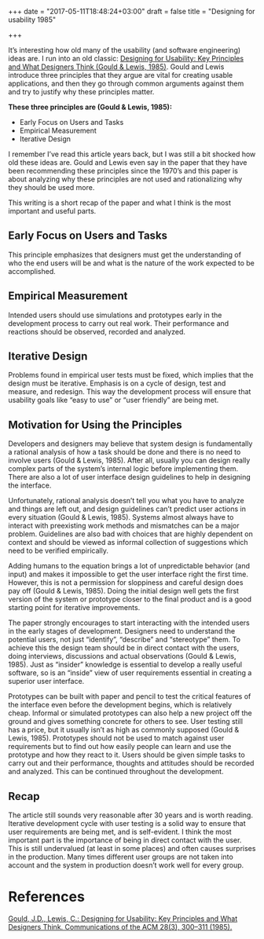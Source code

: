 +++
date = "2017-05-11T18:48:24+03:00"
draft = false
title = "Designing for usability 1985"

+++

It’s interesting how old many of the usability (and software engineering) ideas are. I run into an old classic: [Designing for Usability: Key Principles and What Designers Think (Gould & Lewis, 1985)](http://dl.acm.org/citation.cfm?id=3170). Gould and Lewis introduce three principles that they argue are vital for creating usable applications, and then they go through common arguments against them and try to justify why these principles matter.

__These three principles are (Gould & Lewis, 1985):__

- Early Focus on Users and Tasks
- Empirical Measurement
- Iterative Design

I remember I’ve read this article years back, but I was still a bit shocked how old these ideas are. Gould and Lewis even say in the paper that they have been recommending these principles since the 1970’s and this paper is about analyzing why these principles are not used and rationalizing why they should be used more.

This writing is a short recap of the paper and what I think is the most important and useful parts.

## Early Focus on Users and Tasks

This principle emphasizes that designers must get the understanding of who the end users will be and what is the nature of the work expected to be accomplished.

## Empirical Measurement

Intended users should use simulations and prototypes early in the development process to carry out real work. Their performance and reactions should be observed, recorded and analyzed.

## Iterative Design

Problems found in empirical user tests must be fixed, which implies that the design must be iterative. Emphasis is on a cycle of design, test and measure, and redesign. This way the development process will ensure that usability goals like “easy to use” or “user friendly” are being met.

## Motivation for Using the Principles

Developers and designers may believe that system design is fundamentally a rational analysis of how a task should be done and there is no need to involve users (Gould & Lewis, 1985). After all, usually you can design really complex parts of the system’s internal logic before implementing them. There are also a lot of user interface design guidelines to help in designing the interface.

Unfortunately, rational analysis doesn’t tell you what you have to analyze and things are left out, and design guidelines can’t predict user actions in every situation (Gould & Lewis, 1985). Systems almost always have to interact with preexisting work methods and mismatches can be a major problem. Guidelines are also bad with choices that are highly dependent on context and should be viewed as informal collection of suggestions which need to be verified empirically.

Adding humans to the equation brings a lot of unpredictable behavior (and input) and makes it impossible to get the user interface right the first time. However, this is not a permission for sloppiness and careful design does pay off (Gould & Lewis, 1985). Doing the initial design well gets the first version of the system or prototype closer to the final product and is a good starting point for iterative improvements.

The paper strongly encourages to start interacting with the intended users in the early stages of development. Designers need to understand the potential users, not just “identify”, “describe” and “stereotype” them. To achieve this the design team should be in direct contact with the users, doing interviews, discussions and actual observations (Gould & Lewis, 1985). Just as “insider” knowledge is essential to develop a really useful software, so is an “inside” view of user requirements essential in creating a superior user interface.

Prototypes can be built with paper and pencil to test the critical features of the interface even before the development begins, which is relatively cheap. Informal or simulated prototypes can also help a new project off the ground and gives something concrete for others to see. User testing still has a price, but it usually isn’t as high as commonly supposed (Gould & Lewis, 1985). Prototypes should not be used to match against user requirements but to find out how easily people can learn and use the prototype and how they react to it. Users should be given simple tasks to carry out and their performance, thoughts and attitudes should be recorded and analyzed. This can be continued throughout the development.

## Recap

The article still sounds very reasonable after 30 years and is worth reading. Iterative development cycle with user testing is a solid way to ensure that user requirements are being met, and is self-evident. I think the most important part is the importance of being in direct contact with the user. This is still undervalued (at least in some places) and often causes surprises in the production. Many times different user groups are not taken into account and the system in production doesn’t work well for every group.

# References

[Gould, J.D., Lewis, C.: Designing for Usability: Key Principles and What Designers Think. Communications of the ACM 28(3), 300–311 (1985).](http://dl.acm.org/citation.cfm?id=3170)

